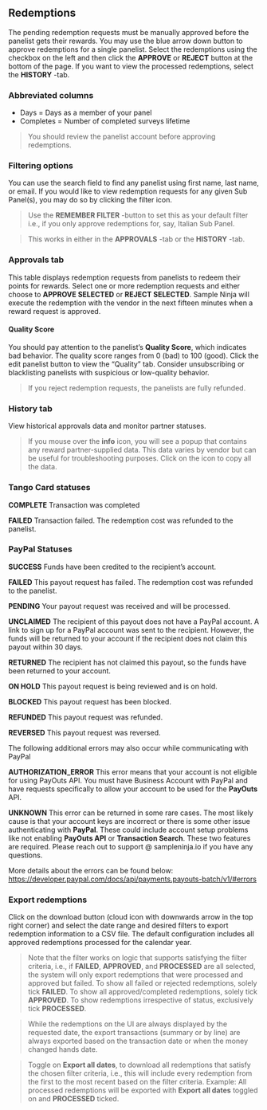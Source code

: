 ## Redemptions

The pending redemption requests must be manually approved before the panelist gets their rewards. You may use the blue arrow down button to approve redemptions for a single panelist. Select the redemptions using the checkbox on the left and then click the **APPROVE** or **REJECT** button at the bottom of the page. If you want to view the processed redemptions, select the **HISTORY** -tab.

### Abbreviated columns
- Days = Days as a member of your panel
- Completes = Number of completed surveys lifetime

> You should review the panelist account before approving redemptions.

### Filtering options
You can use the search field to find any panelist using first name, last name, or email. If you would like to view redemption requests for any given Sub Panel(s), you may do so by clicking the filter icon.

> Use the **REMEMBER FILTER** -button to set this as your default filter i.e., if you only approve redemptions for, say, Italian Sub Panel.

> This works in either in the **APPROVALS** -tab or the **HISTORY** -tab.

### Approvals tab

This table displays redemption requests from panelists to redeem their points for rewards. Select one or more redemption requests and either choose to **APPROVE SELECTED** or **REJECT SELECTED**. Sample Ninja will execute the redemption with the vendor in the next fifteen minutes when a reward request is approved.

#### Quality Score
You should pay attention to the panelist’s **Quality Score**, which indicates bad behavior. The quality score ranges from 0 (bad) to 100 (good). Click the edit panelist button to view the “Quality” tab. Consider unsubscribing or blacklisting panelists with suspicious or low-quality behavior. 

> If you reject redemption requests, the panelists are fully refunded.

### History tab

View historical approvals data and monitor partner statuses. 

> If you mouse over the **info** icon, you will see a popup that contains any reward partner-supplied data. This data varies by vendor but can be useful for troubleshooting purposes. Click on the icon to copy all the data.

### Tango Card statuses

**COMPLETE** Transaction was completed

**FAILED** Transaction failed. The redemption cost was refunded to the panelist.

### PayPal Statuses

**SUCCESS** Funds have been credited to the recipient’s account.

**FAILED** This payout request has failed. The redemption cost was refunded to the panelist.

**PENDING** Your payout request was received and will be processed.

**UNCLAIMED** The recipient of this payout does not have a PayPal account. A link to sign up for a PayPal account was sent to the recipient. However, the funds will be returned to your account if the recipient does not claim this payout within 30 days.

**RETURNED** The recipient has not claimed this payout, so the funds have been returned to your account.

**ON HOLD** This payout request is being reviewed and is on hold.

**BLOCKED** This payout request has been blocked.

**REFUNDED** This payout request was refunded.

**REVERSED** This payout request was reversed.

The following additional errors may also occur while communicating with PayPal

**AUTHORIZATION_ERROR** This error means that your account is not eligible for using PayOuts API. You must have Business Account with PayPal and have requests specifically to allow your account to be used for the **PayOuts** API.

**UNKNOWN** This error can be returned in some rare cases. The most likely cause is that your account keys are incorrect or there is some other issue authenticating with **PayPal**. These could include account setup problems like not enabling **PayOuts API** or **Transaction Search**. These two features are required. Please reach out to support @ sampleninja.io if you have any questions.

More details about the errors can be found below:
https://developer.paypal.com/docs/api/payments.payouts-batch/v1/#errors

### Export redemptions
Click on the download button (cloud icon with downwards arrow in the top right corner) and select the date range and desired filters to export redemption information to a CSV file. The default configuration includes all approved redemptions processed for the calendar year.

> Note that the filter works on logic that supports satisfying the filter criteria, i.e., if **FAILED**, **APPROVED**, and **PROCESSED** are all selected, the system will only export redemptions that were processed and approved but failed. To show all failed or rejected redemptions, solely tick **FAILED**. To show all approved/completed redemptions, solely tick **APPROVED**. To show redemptions irrespective of status, exclusively tick **PROCESSED**.

> While the redemptions on the UI are always displayed by the requested date, the export transactions (summary or by line) are always exported based on the transaction date or when the money changed hands date.

> Toggle on **Export all dates**, to download all redemptions that satisfy the chosen filter criteria, i.e., this will include every redemption from the first to the most recent based on the filter criteria. Example: All processed redemptions will be exported with **Export all dates** toggled on and **PROCESSED** ticked.





